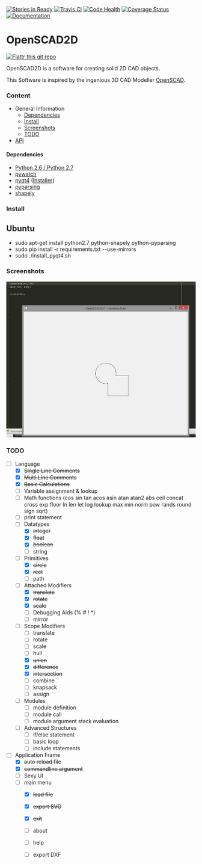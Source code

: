 [![Stories in Ready](https://badge.waffle.io/fablab-ka/OpenSCAD2D.png?label=ready&title=Ready)](https://waffle.io/fablab-ka/OpenSCAD2D)
[![Travis CI](https://api.travis-ci.org/fablab-ka/OpenSCAD2D.png)](https://travis-ci.org/fablab-ka/OpenSCAD2D)
[![Code Health](https://landscape.io/github/fablab-ka/OpenSCAD2D/master/landscape.svg?style=flat)](https://landscape.io/github/fablab-ka/OpenSCAD2D/master)
[![Coverage Status](https://coveralls.io/repos/fablab-ka/OpenSCAD2D/badge.svg)](https://coveralls.io/r/fablab-ka/OpenSCAD2D)
[![Documentation](https://readthedocs.org/projects/openscad2d/?badge=latest)](https://readthedocs.org/projects/openscad2d/)

OpenSCAD2D
==========

[![Flattr this git repo](http://api.flattr.com/button/flattr-badge-large.png)](https://flattr.com/submit/auto?user_id=fablab&url=https%3A%2F%2Fgithub.com%2Ffablab-ka%2FOpenSCAD2D&title=OpenSCAD2D&language=&tags=github&category=software)



OpenSCAD2D is a software for creating solid 2D CAD objects.

This Software is inspired by the ingenious 3D CAD Modeller [OpenSCAD](http://www.openscad.org/).

### Content

* General Information
    * [Dependencies](#Dependencies)
    * [Install](#Install)
    * [Screenshots](#Screenshots)
    * [TODO](#TODO)
* [API](https://github.com/fablab-ka/OpenSCAD2D/wiki/API)

#### Dependencies

* [Python 2.6 / Python 2.7](https://www.python.org/downloads/)
* [pywatch](https://github.com/cmheisel/pywatch)
* [pyqt4](http://www.riverbankcomputing.co.uk/software/pyqt/intro) ([Installer](http://sourceforge.net/projects/pyqt/files/PyQt4/PyQt-4.11.3/PyQt4-4.11.3-gpl-Py2.7-Qt4.8.6-x32.exe))
* [pyparsing](http://pyparsing.wikispaces.com/Download+and+Installation)
* [shapely](https://pypi.python.org/pypi/Shapely#downloads)

### Install

## Ubuntu

* sudo apt-get install python2.7 python-shapely python-pyparsing
* sudo pip install -r requirements.txt --use-mirrors
* sudo ./install_pyqt4.sh

### Screenshots

![Image of First Union](https://raw.githubusercontent.com/fablab-ka/OpenSCAD2D/master/docs/first_union.png)

### TODO

* [ ] Language
    * [x] ~~Single Line Comments~~
    * [x] ~~Multi Line Comments~~
    * [x] ~~Basic Calculations~~
    * [ ] Variable assignment & lookup
    * [ ] Math functions (cos sin tan acos asin atan atan2 abs ceil concat cross exp floor ln len let log lookup max min norm pow rands round sign sqrt)
    * [ ] print statement
    * [ ] Datatypes
        * [x] ~~integer~~
        * [x] ~~float~~
        * [x] ~~boolean~~
        * [ ] string
    * [ ] Primitives
        * [x] ~~circle~~
        * [x] ~~rect~~
        * [ ] path
    * [ ] Attached Modifiers
        * [x] ~~translate~~
        * [x] ~~rotate~~
        * [x] ~~scale~~
        * [ ] Debugging Aids (% # ! *)
        * [ ] mirror
    * [ ] Scope Modifiers
        * [ ] translate
        * [ ] rotate
        * [ ] scale
        * [ ] hull
        * [x] ~~union~~
        * [x] ~~difference~~
        * [x] ~~intersection~~
        * [ ] combine
        * [ ] knapsack
        * [ ] assign
    * [ ] Modules
        * [ ] module definition
        * [ ] module call
        * [ ] module argument stack evaluation
    * [ ] Advanced Structures
        * [ ] if/else statement
        * [ ] basic loop
        * [ ] include statements
* [ ] Application Frame
    * [x] ~~auto reload file~~
    * [x] ~~commandline argument~~
    * [ ] Sexy UI
    * [ ] main menu 
        * [x] ~~load file~~
        * [x] ~~export SVG~~
        * [x] ~~exit~~
        * [ ] about
        * [ ] help
        * [ ] export DXF


